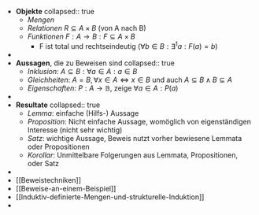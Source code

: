 - **Objekte**
  collapsed:: true
	- *Mengen*
	- *Relationen* $R\subseteq A\times B$ (von A nach B)
	- *Funktionen* $F:A\rightarrow B:F\subseteq A\times B$
		- F ist total und rechtseindeutig ($\forall b\in B:\exists^1a:F\left(a\right)=b$)
-
- **Aussagen**, die zu Beweisen sind
  collapsed:: true
	- *Inklusion*: $A\subseteq B:\forall a\in A:a\in B$
	- *Gleichheiten*: $A=B,\forall x\in A\Leftrightarrow x\in B$ und auch $A\subseteq B\land B\subseteq A$
	- *Eigenschaften*: $P:A\rightarrow\mathbb{B}$, zeige $\forall a\in A:P\left(a\right)$
-
- **Resultate**
  collapsed:: true
	- *Lemma*: einfache (Hilfs-) Aussage
	- *Proposition*: Nicht einfache Aussage, womöglich von eigenständigen Interesse (nicht sehr wichtig)
	- *Satz*: wichtige Aussage, Beweis nutzt vorher bewiesene Lemmata oder Propositionen
	- *Korollar*: Unmittelbare Folgerungen aus Lemmata, Propositionen, oder Satz
-
- [[Beweistechniken]]
- [[Beweise-an-einem-Beispiel]]
- [[Induktiv-definierte-Mengen-und-strukturelle-Induktion]]
-